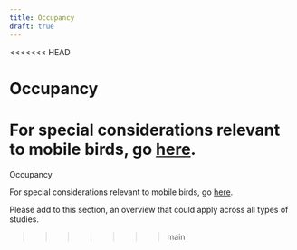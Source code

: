 ```yaml
---
title: Occupancy
draft: true
---
```

<<<<<<< HEAD
# Occupancy

For special considerations relevant to mobile birds, go [here](https://github.com/ecoacoustics/website/blob/kellie-best-practices/content/resources/best-practices/special-considerations/birds-general/_index.md#occupancy). 
=======

Occupancy

For special considerations relevant to mobile birds, go [here](https://github.com/ecoacoustics/website/blob/kellie-best-practices/content/resources/best-practices/special-considerations/birds-general/_index.md#occupancy). 

Please add to this section, an overview that could apply across all types of studies.
   
>>>>>>> main
